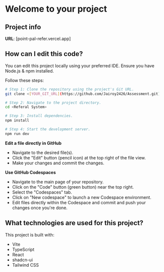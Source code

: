 # Welcome to your project

## Project info

**URL**: [point-pal-refer.vercel.app]

## How can I edit this code?

You can edit this project locally using your preferred IDE. Ensure you have Node.js & npm installed.

Follow these steps:

```sh
# Step 1: Clone the repository using the project's Git URL.
git clone <[YOUR_GIT_URL](https://github.com/Jairoy2426/Assessment.git)>

# Step 2: Navigate to the project directory.
cd <Referal System>

# Step 3: Install dependencies.
npm install

# Step 4: Start the development server.
npm run dev
```

**Edit a file directly in GitHub**

- Navigate to the desired file(s).
- Click the "Edit" button (pencil icon) at the top right of the file view.
- Make your changes and commit the changes.

**Use GitHub Codespaces**

- Navigate to the main page of your repository.
- Click on the "Code" button (green button) near the top right.
- Select the "Codespaces" tab.
- Click on "New codespace" to launch a new Codespace environment.
- Edit files directly within the Codespace and commit and push your changes once you're done.

## What technologies are used for this project?

This project is built with:

- Vite
- TypeScript
- React
- shadcn-ui
- Tailwind CSS


